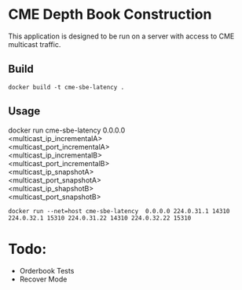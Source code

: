 # CME Depth Book Construction

This application is designed to be run on a server with access to CME multicast
traffic.

## Build
```
docker build -t cme-sbe-latency .
```

## Usage

docker run cme-sbe-latency 0.0.0.0 \
	<multicast_ip_incrementalA> \
	<multicast_port_incrementalA> \
	<multicast_ip_incrementalB> \
	<multicast_port_incrementalB> \
	<multicast_ip_snapshotA> \
	<multicast_port_snapshotA> \
	<multicast_ip_shapshotB> \
	<multicast_port_snapshotB> 

```
docker run --net=host cme-sbe-latency  0.0.0.0 224.0.31.1 14310 224.0.32.1 15310 224.0.31.22 14310 224.0.32.22 15310 

```

# Todo:

* Orderbook Tests
* Recover Mode
